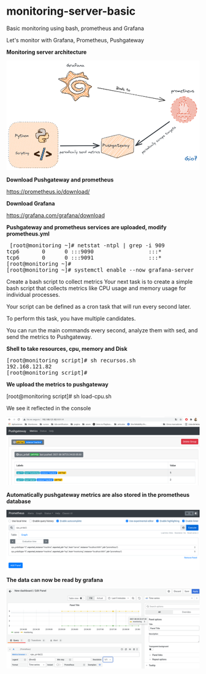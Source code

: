 # monitoring-server-basic
Basic monitoring using bash, prometheus and Grafana

Let's monitor with Grafana, Prometheus, Pushgateway

**Monitoring server architecture**

![Alt text](images/monitoring-architecture.png?raw=true "Monitoring")

**Download Pushgateway and prometheus**

https://prometheus.io/download/

**Download Grafana**

https://grafana.com/grafana/download

**Pushgateway and prometheus services are uploaded, modify prometheus.yml**

<pre> [root@monitoring ~]# netstat -ntpl | grep -i 909
tcp6       0      0 :::9090                 :::*                    LISTEN      4528/./prometheus   
tcp6       0      0 :::9091                 :::*                    LISTEN      4513/./pushgateway  
[root@monitoring ~]#
[root@monitoring ~]# systemctl enable --now grafana-server
</pre>

Create a bash script to collect metrics
Your next task is to create a simple bash script that collects metrics like CPU usage and memory usage for individual processes.

Your script can be defined as a cron task that will run every second later.

To perform this task, you have multiple candidates.

You can run the main commands every second, analyze them with sed, and send the metrics to Pushgateway.


**Shell to take resources, cpu, memory and Disk**
<pre>
[root@monitoring script]# sh recursos.sh 
192.168.121.82
[root@monitoring script]# </pre>

**We upload the metrics to pushgateway**

[root@monitoring script]# sh load-cpu.sh 

We see it reflected in the console

![Alt text](images/pushgateway.png?raw=true "pushgateway")

**Automatically pushgateway metrics are also stored in the prometheus database**

![Alt text](images/prometheus.png?raw=true "prometheus")

**The data can now be read by grafana**

![Alt text](images/grafana.png?raw=true "grafana")



